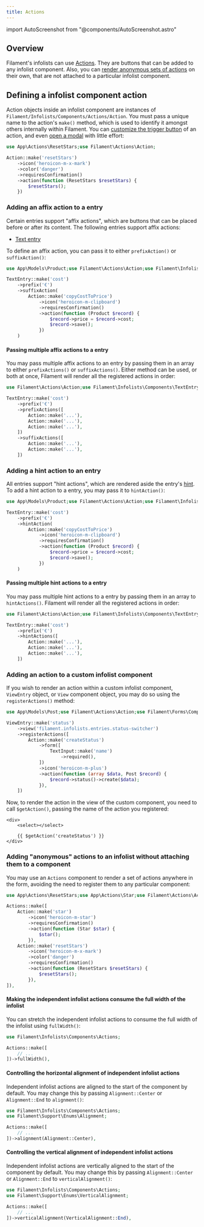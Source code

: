 ```yaml
---
title: Actions
---
```

import AutoScreenshot from "@components/AutoScreenshot.astro"

## Overview

Filament's infolists can use [Actions](../actions). They are buttons that can be added to any infolist component. Also, you can [render anonymous sets of actions](#adding-anonymous-actions-to-an-infolist-without-attaching-them-to-a-component) on their own, that are not attached to a particular infolist component.

## Defining a infolist component action

Action objects inside an infolist component are instances of `Filament/Infolists/Components/Actions/Action`. You must pass a unique name to the action's `make()` method, which is used to identify it amongst others internally within Filament. You can [customize the trigger button](../actions/trigger-button) of an action, and even [open a modal](../actions/modals) with little effort:

```php
use App\Actions\ResetStars;use Filament\Actions\Action;

Action::make('resetStars')
    ->icon('heroicon-m-x-mark')
    ->color('danger')
    ->requiresConfirmation()
    ->action(function (ResetStars $resetStars) {
        $resetStars();
    })
```

### Adding an affix action to a entry

Certain entries support "affix actions", which are buttons that can be placed before or after its content. The following entries support affix actions:

- [Text entry](entries/text-entry)

To define an affix action, you can pass it to either `prefixAction()` or `suffixAction()`:

```php
use App\Models\Product;use Filament\Actions\Action;use Filament\Infolists\Components\TextEntry;

TextEntry::make('cost')
    ->prefix('€')
    ->suffixAction(
        Action::make('copyCostToPrice')
            ->icon('heroicon-m-clipboard')
            ->requiresConfirmation()
            ->action(function (Product $record) {
                $record->price = $record->cost;
                $record->save();
            })
    )
```

<AutoScreenshot name="infolists/entries/actions/suffix" alt="Text entry with suffix action" version="3.x" />

#### Passing multiple affix actions to a entry

You may pass multiple affix actions to an entry by passing them in an array to either `prefixActions()` or `suffixActions()`. Either method can be used, or both at once, Filament will render all the registered actions in order:

```php
use Filament\Actions\Action;use Filament\Infolists\Components\TextEntry;

TextEntry::make('cost')
    ->prefix('€')
    ->prefixActions([
        Action::make('...'),
        Action::make('...'),
        Action::make('...'),
    ])
    ->suffixActions([
        Action::make('...'),
        Action::make('...'),
    ])
```

### Adding a hint action to an entry

All entries support "hint actions", which are rendered aside the entry's [hint](entries/getting-started#adding-a-hint-next-to-the-label). To add a hint action to a entry, you may pass it to `hintAction()`:

```php
use App\Models\Product;use Filament\Actions\Action;use Filament\Infolists\Components\TextEntry;

TextEntry::make('cost')
    ->prefix('€')
    ->hintAction(
        Action::make('copyCostToPrice')
            ->icon('heroicon-m-clipboard')
            ->requiresConfirmation()
            ->action(function (Product $record) {
                $record->price = $record->cost;
                $record->save();
            })
    )
```

<AutoScreenshot name="infolists/entries/actions/hint" alt="Text entry with hint action" version="3.x" />

#### Passing multiple hint actions to a entry

You may pass multiple hint actions to a entry by passing them in an array to `hintActions()`. Filament will render all the registered actions in order:

```php
use Filament\Actions\Action;use Filament\Infolists\Components\TextEntry;

TextEntry::make('cost')
    ->prefix('€')
    ->hintActions([
        Action::make('...'),
        Action::make('...'),
        Action::make('...'),
    ])
```

### Adding an action to a custom infolist component

If you wish to render an action within a custom infolist component, `ViewEntry` object, or `View` component object, you may do so using the `registerActions()` method:

```php
use App\Models\Post;use Filament\Actions\Action;use Filament\Forms\Components\TextInput;use Filament\Infolists\Components\ViewEntry;use Filament\Infolists\Set;

ViewEntry::make('status')
    ->view('filament.infolists.entries.status-switcher')
    ->registerActions([
        Action::make('createStatus')
            ->form([
                TextInput::make('name')
                    ->required(),
            ])
            ->icon('heroicon-m-plus')
            ->action(function (array $data, Post $record) {
                $record->status()->create($data);
            }),
    ])
```

Now, to render the action in the view of the custom component, you need to call `$getAction()`, passing the name of the action you registered:

```blade
<div>
    <select></select>
    
    {{ $getAction('createStatus') }}
</div>
```

### Adding "anonymous" actions to an infolist without attaching them to a component

You may use an `Actions` component to render a set of actions anywhere in the form, avoiding the need to register them to any particular component:

```php
use App\Actions\ResetStars;use App\Actions\Star;use Filament\Actions\Action;use Filament\Infolists\Components\Actions;

Actions::make([
    Action::make('star')
        ->icon('heroicon-m-star')
        ->requiresConfirmation()
        ->action(function (Star $star) {
            $star();
        }),
    Action::make('resetStars')
        ->icon('heroicon-m-x-mark')
        ->color('danger')
        ->requiresConfirmation()
        ->action(function (ResetStars $resetStars) {
            $resetStars();
        }),
]),
```

<AutoScreenshot name="infolists/layout/actions/anonymous/simple" alt="Anonymous actions" version="3.x" />

#### Making the independent infolist actions consume the full width of the infolist

You can stretch the independent infolist actions to consume the full width of the infolist using `fullWidth()`:

```php
use Filament\Infolists\Components\Actions;

Actions::make([
    // ...
])->fullWidth(),
```

<AutoScreenshot name="infolists/layout/actions/anonymous/full-width" alt="Anonymous actions consuming the full width" version="3.x" />

#### Controlling the horizontal alignment of independent infolist actions

Independent infolist actions are aligned to the start of the component by default. You may change this by passing `Alignment::Center` or `Alignment::End` to `alignment()`:

```php
use Filament\Infolists\Components\Actions;
use Filament\Support\Enums\Alignment;

Actions::make([
    // ...
])->alignment(Alignment::Center),
```

<AutoScreenshot name="infolists/layout/actions/anonymous/horizontally-aligned-center" alt="Anonymous actions horizontally aligned to the center" version="3.x" />

#### Controlling the vertical alignment of independent infolist actions

Independent infolist actions are vertically aligned to the start of the component by default. You may change this by passing `Alignment::Center` or `Alignment::End` to `verticalAlignment()`:

```php
use Filament\Infolists\Components\Actions;
use Filament\Support\Enums\VerticalAlignment;

Actions::make([
    // ...
])->verticalAlignment(VerticalAlignment::End),
```

<AutoScreenshot name="infolists/layout/actions/anonymous/vertically-aligned-end" alt="Anonymous actions vertically aligned to the end" version="3.x" />
